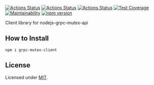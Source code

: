 [![Actions Status](https://github.com/Codibre/grpc-mutex-client/workflows/build/badge.svg)](https://github.com/Codibre/grpc-mutex-client/actions)
[![Actions Status](https://github.com/Codibre/grpc-mutex-client/workflows/test/badge.svg)](https://github.com/Codibre/grpc-mutex-client/actions)
[![Actions Status](https://github.com/Codibre/grpc-mutex-client/workflows/lint/badge.svg)](https://github.com/Codibre/grpc-mutex-client/actions)
[![Test Coverage](https://api.codeclimate.com/v1/badges/65e41e3018643f28168e/test_coverage)](https://codeclimate.com/github/Codibre/grpc-mutex-client/test_coverage)
[![Maintainability](https://api.codeclimate.com/v1/badges/65e41e3018643f28168e/maintainability)](https://codeclimate.com/github/Codibre/grpc-mutex-client/maintainability)
[![npm version](https://badge.fury.io/js/grpc-mutex-client.svg)](https://badge.fury.io/js/grpc-mutex-client)

Client library for nodejs-grpc-mutex-api

## How to Install

```
npm i grpc-mutex-client
```

## License

Licensed under [MIT](https://en.wikipedia.org/wiki/MIT_License).
